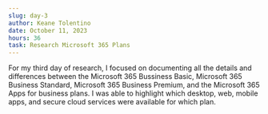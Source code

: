 ```yaml
---
slug: day-3
author: Keane Tolentino
date: October 11, 2023
hours: 36
task: Research Microsoft 365 Plans
---
```


For my third day of research, I focused on documenting all the details and differences between the
Microsoft 365 Bussiness Basic, Microsoft 365 Business Standard, Microsoft 365 Business Premium,
and the Microsoft 365 Apps for business plans. I was able to highlight which desktop, web, mobile
apps, and secure cloud services were available for which plan.
